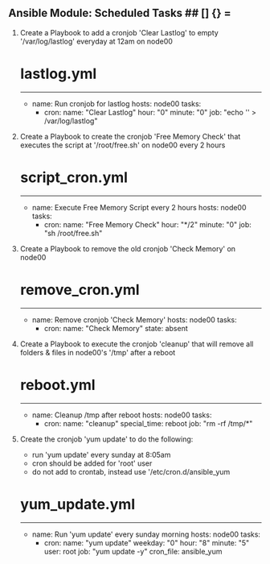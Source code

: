 
##  Ansible Module: Scheduled Tasks  ##     [] {} =



1. Create a Playbook to add a cronjob 'Clear Lastlog' to empty 
   '/var/log/lastlog' everyday at 12am on node00

    # lastlog.yml
    ---
    - name: Run cronjob for lastlog
      hosts: node00
      tasks:
        - cron:
            name: "Clear Lastlog"
            hour: "0"
            minute: "0"
            job: "echo '' > /var/log/lastlog"



2. Create a Playbook to create the cronjob 'Free Memory Check' that
   executes the script at '/root/free.sh' on node00 every 2 hours

    # script_cron.yml
    ---
    - name: Execute Free Memory Script every 2 hours
      hosts: node00
      tasks:
        - cron:
            name: "Free Memory Check"
            hour: "*/2"
            minute: "0"
            job: "sh /root/free.sh"



3. Create a Playbook to remove the old cronjob 'Check Memory' on node00

    # remove_cron.yml
    ---
    - name: Remove cronjob 'Check Memory'
      hosts: node00
      tasks:
        - cron:
            name: "Check Memory"
            state: absent



4. Create a Playbook to execute the cronjob 'cleanup' that will remove
   all folders & files in node00's '/tmp' after a reboot

    # reboot.yml
    ---
    - name: Cleanup /tmp after reboot
      hosts: node00
      tasks:
        - cron:
            name: "cleanup"
            special_time: reboot
            job: "rm -rf /tmp/*"



5. Create the cronjob 'yum update' to do the following:
   - run 'yum update' every sunday at 8:05am
   - cron should be added for 'root' user
   - do not add to crontab, instead use '/etc/cron.d/ansible_yum

    # yum_update.yml
    ---
    - name: Run 'yum update' every sunday morning
      hosts: node00
      tasks:
        - cron:
            name: "yum update"
            weekday: "0"
            hour: "8"
            minute: "5"
            user: root
            job: "yum update -y"
            cron_file: ansible_yum
